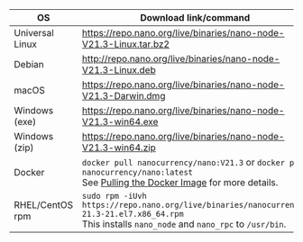 | OS | Download link/command | Verification |
|----|---------------|-|
| Universal Linux | https://repo.nano.org/live/binaries/nano-node-V21.3-Linux.tar.bz2 | [SHA256 Checksum](https://repo.nano.org/live/binaries/nano-node-V21.3-Linux.tar.bz2.sha256) |
| Debian | http://repo.nano.org/live/binaries/nano-node-V21.3-Linux.deb | [SHA256 Checksum](https://repo.nano.org/live/binaries/nano-node-V21.3-Linux.deb.sha256) |
| macOS | https://repo.nano.org/live/binaries/nano-node-V21.3-Darwin.dmg | [SHA256 Checksum](https://s3.us-east-2.amazonaws.com/repo.nano.org/live/binaries/nano-node-V21.3-Darwin.dmg.sha256) |
| Windows (exe) | https://repo.nano.org/live/binaries/nano-node-V21.3-win64.exe | [SHA256 Checksum](https://repo.nano.org/live/binaries/nano-node-V21.3-win64.exe.sha256) |
| Windows (zip) | https://repo.nano.org/live/binaries/nano-node-V21.3-win64.zip | [SHA256 Checksum](https://repo.nano.org/live/binaries/nano-node-V21.3-win64.zip.sha256) |
| Docker | `docker pull nanocurrency/nano:V21.3` or `docker pull nanocurrency/nano:latest`<br />See [Pulling the Docker Image](/running-a-node/node-setup/#pulling-the-docker-image) for more details. | |
| RHEL/CentOS rpm | `sudo rpm -iUvh https://repo.nano.org/live/binaries/nanocurrency-21.3-21.el7.x86_64.rpm`<br />This installs `nano_node` and `nano_rpc` to `/usr/bin`. | [SHA256 Checksum](https://repo.nano.org/live/binaries/nanocurrency-21.3-21.el7.x86_64.rpm.sha256) |
